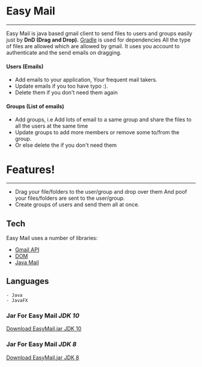 # Easy Mail
***

Easy Mail is java based gmail client to send files to users and groups easily just by **DnD (Drag and Drop).**
[Gradle](https://gradle.org/guides/) is used for dependencies
All the type of files are allowed which are allowed by gmail.
It uses you account to authenticate and the send emails on dragging.
#### Users (Emails)
  - Add emails to your application, Your frequent mail takers.
  - Update emails if you too have typo :).
  - Delete them if you don't need them again
 #### Groups (List of emails)
  - Add groups, i.e Add lots of email to a same group and share the files to all the users at the same time
  - Update groups to add more members or remove some to/from the group.
  - Or else delete the if you don't need them

# Features!
***
  - Drag your file/folders to the user/group and drop over them And poof your files/folders are sent to the user/group.
  - Create groups of users and send them all at once.


## Tech

Easy Mail uses a number of libraries:

* [Gmail API](https://developers.google.com/gmail/api/quickstart/java)
* [DOM](https://docs.oracle.com/javase/tutorial/jaxp/dom/)
* [Java Mail](http://www.oracle.com/technetwork/java/javamail/index.html)

## Languages
    - Java
    - JavaFX

### Jar For Easy Mail *JDK 10*
[Download EasyMail.jar JDK 10](https://github.com/semi-coden/easy-mail/raw/master/easy-mail-jar/EasyMail.jar)

### Jar For Easy Mail *JDK 8*
[Download EasyMail.jar JDK 8](https://github.com/semi-coden/easy-mail/raw/master/easy-mail-jar/EasyMail_jar2/EasyMail.jar)

